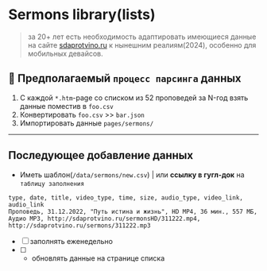 # Sermons library(lists)

> за 20+ лет есть необходимость адаптировать имеющиеся данные на сайте [sdaprotvino.ru](http://sdaprotvino.ru) к нынешним реалиям(2024), особенно для мобильных девайсов.

## 🚀 Предполагаемый `процесс парсинга` данных

1. С каждой `*.htm`-page со списком из 52 проповедей за N-год взять данные поместив в `foo.csv`
2. Конвертировать `foo.csv` >> `bar.json`
3. Импортировать данные `pages/sermons/`

---

## Последующее добавление данных

- Иметь шаблон(`/data/sermons/new.csv`) | или **ссылку в гугл-док** на `таблицу заполнения`

```csv
type, date, title, video_type, time, size, audio_type, video_link, audio_link
Проповедь, 31.12.2022, "Путь истина и жизнь", HD MP4, 36 мин., 557 МБ, Аудио МР3, http://sdaprotvino.ru/sermonsHD/311222.mp4, http://sdaprotvino.ru/sermons/311222.mp3
```

- [ ] заполнять еженедельно 
- [ ] + обновлять данные на странице списка
